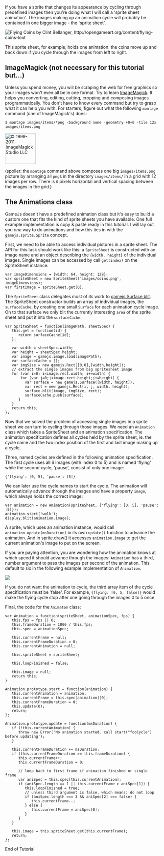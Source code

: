 If you have a sprite that changes its appearance by cycling through predefined images then you're doing what I will call a 'sprite sheet animation'. The images making up an animation cycle will probably be contained in one bigger image - the 'sprite sheet'.

<img src=http://opengameart.org/sites/default/files/coins100.png title="Flying Coins by Clint Bellanger, http://opengameart.org/content/flying-coins-loot">

This sprite sheet, for example,  holds one animation: the coins move up and back down if you cycle through the images from left to right.

ImageMagick (not necessary for this tutorial but...)
-----------------------------------------------------

Unless you spend money, you will be scraping the web for free graphics so your images won't even all be in one format. Try to learn [ImageMagick](http://www.imagemagick.org/script/index.php). It helps you converting, editing, cutting, cropping and composing images programmatically. You don't have to know every command but try to grasp what it can help you with. For starters, figure out what the following `montage` command (one of ImageMagick's) does:

    $ montage images/items/*png -background none -geometry +0+0 -tile 12x images/items.png

<img width=100 alt="© 1999-2011 ImageMagick Studio LLC" src=http://www.imagemagick.org/image/wizard.png>

(spoiler: the `montage` command above composes one big `images/items.png` picture by arranging all `png`s in the directory `images/items/` in a grid with 12 images per row. There is `0` pixels horizontal and vertical spacing between the images in the grid.)


The Animations class
-------------------------

GameJs doesn't have a predefined animation class but it's easy to build a custom one that fits the kind of sprite sheets you have available. One full example implementation is copy & paste ready in this tutorial. I will lay out you *one* way to do animations and how this ties in with the `gamejs.sprite.Sprite` concept.

First, we need to be able to access individual pictures in a sprite sheet. The API for this task should work like this: a `SpriteSheet` is constructed with an image name and an object describing the `{width, height}` of the individual images. Single images can be accessed by call `get(index)` on the SpriteSheet instance:

    var imageDimensions = {width: 64, height: 128};
    var spriteSheet = new SpriteSheet('images/coins.png', imageDimensions);
    var firstImage = spriteSheet.get(0);

The `SpriteSheet` class delegates most of its work to [gamejs.Surface.blit](http://docs.gamejs.org/gamejs/#Surface.prototype.blit). The SpriteSheet constructor builds an array of individual images, the `surfaceCache`, by creating one small `Surface` for each animation cycle image. On to that surface we only blit the currently interesting `area` of the sprite sheet and put it into the `surfaceCache`:

    var SpriteSheet = function(imagePath, sheetSpec) {
       this.get = function(id) {
          return surfaceCache[id];
       };

       var width = sheetSpec.width;
       var height = sheetSpec.height;
       var image = gamejs.image.load(imagePath);
       var surfaceCache = [];
       var imgSize = new gamejs.Rect([0,0],[width,height]);
       // extract the single images from big spritesheet image
       for (var i=0; i<image.rect.width; i+=width) {
           for (var j=0;j<image.rect.height;j+=height) {
             var surface = new gamejs.Surface([width, height]);
             var rect = new gamejs.Rect(i, j, width, height);
             surface.blit(image, imgSize, rect);
             surfaceCache.push(surface);
          }
       }
       return this;
    };

Now that we solved the problem of accessing single images in a sprite sheet we can turn to cycling through those images. We need an `Animation` class which takes a SpriteSheet and an animation specification. The animation specification defines all cycles held by the sprite sheet, ie. the cycle name and the two index position of the first and last image making up a cycle.

Three, named cycles are defined in the following animation specification. The first cycle uses all 6 images (with index 0 to 5) and is named 'flying' while the second cycle, 'pause', consist of only one image:

    {'flying': [0, 5], 'pause': [5]}

We can later use the cycle names to start the cycle. The animation will automatically advance through the images and have a property `image`, which always holds the correct image:

    var animation = new Animation(spriteSheet, {'flying': [0, 5], 'pause': [5]});
    animation.start('walk');
    display.blit(animation.image);

A sprite, which uses an animation instance, would call `animation.update(msDuration)` in its own `update()` function to advance the animation. And in sprite.draw() it accesses `animation.image` to get the current animation's image to put on the screen.

If you are paying attention, you are wondering how the animation knows at which speed it should advance through the images: `Animation` has a third, number argument to pass the images per second of the animation. This default to six in the following example implementation of `Animation`.

<img src=http://opengameart.org/sites/default/files/previews/gold_preview.gif>

If you do not want the animation to cycle, the third array item of the cycle specification must be 'false'. For example, `{flying: [0, 5, false]}` would make the flying cycle stop after one going through the images 0 to 5 once.

Final, the code for the `Animaton` class:

    var Animation = function(spriteSheet, animationSpec, fps) {
       this.fps = fps || 6;
       this.frameDuration = 1000 / this.fps;
       this.spec = animationSpec;

       this.currentFrame = null;
       this.currentFrameDuration = 0;
       this.currentAnimation = null;

       this.spriteSheet = spriteSheet;

       this.loopFinished = false;

       this.image = null;
       return this;
    }

    Animation.prototype.start = function(animation) {
       this.currentAnimation = animation;
       this.currentFrame = this.spec[animation][0];
       this.currentFrameDuration = 0;
       this.update(0);
       return;
    };

    Animation.prototype.update = function(msDuration) {
       if (!this.currentAnimation) {
          throw new Error('No animation started. call start("fooCycle") before updating');
       }

       this.currentFrameDuration += msDuration;
       if (this.currentFrameDuration >= this.frameDuration) {
          this.currentFrame++;
          this.currentFrameDuration = 0;

          // loop back to first frame if animation finished or single frame
          var aniSpec = this.spec[this.currentAnimation];
          if (aniSpec.length == 1 || this.currentFrame > aniSpec[1]) {
             this.loopFinished = true;
             // unless third argument is false, which means: do not loop
             if (aniSpec.length === 3 && aniSpec[2] === false) {
                this.currentFrame--;
             } else {
                this.currentFrame = aniSpec[0];
             }
          }
       }

       this.image = this.spriteSheet.get(this.currentFrame);
       return;
    };

End of Tutorial
